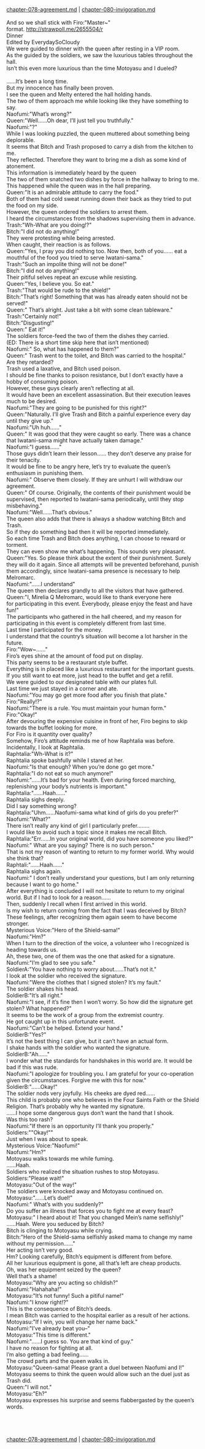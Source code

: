 [chapter-078-agreement.md](./chapter-078-agreement.md) | [chapter-080-invigoration.md](./chapter-080-invigoration.md) <br/>
<br/>
And so we shall stick with Firo:"Master~" format. http://strawpoll.me/2655504/r<br/>
Dinner<br/>
Edited by EverydaySoCloudy<br/>
We were guided to dinner with the queen after resting in a VIP room.<br/>
As the guided by the soldiers, we saw the luxurious tables throughout the hall.<br/>
Isn’t this even more luxurious than the time Motoyasu and I dueled?<br/>
<br/>
……It’s been a long time.<br/>
But my innocence has finally been proven.<br/>
I see the queen and Melty entered the hall holding hands.<br/>
The two of them approach me while looking like they have something to say.<br/>
Naofumi:"What’s wrong?"<br/>
Queen:"Well……Oh dear, I’ll just tell you truthfully."<br/>
Naofumi:"?"<br/>
While I was looking puzzled, the queen muttered about something being deplorable.<br/>
It seems that Bitch and Trash proposed to carry a dish from the kitchen to me.<br/>
They reflected. Therefore they want to bring me a dish as some kind of atonement.<br/>
This information is immediately heard by the queen<br/>
The two of them snatched two dishes by force in the hallway to bring to me.<br/>
This happened while the queen was in the hall preparing.<br/>
Queen:"It is an admirable attitude to carry the food."<br/>
Both of them had cold sweat running down their back as they tried to put the food on my side.<br/>
However, the queen ordered the soldiers to arrest them.<br/>
I heard the circumstances from the shadows supervising them in advance.<br/>
Trash:"Wh-What are you doing!?"<br/>
Bitch:"I did not do anything!"<br/>
They were protesting while being arrested.<br/>
When caught, their reaction is as follows.<br/>
Queen:"Yes, I pray you did nothing too. Now then, both of you…… eat a mouthful of the food you tried to serve Iwatani-sama."<br/>
Trash:"Such an impolite thing will not be done!"<br/>
Bitch:"I did not do anything!"<br/>
Their pitiful selves repeat an excuse while resisting.<br/>
Queen:"Yes, I believe you. So eat."<br/>
Trash:"That would be rude to the shield!"<br/>
Bitch:"That’s right! Something that was has already eaten should not be served!"<br/>
Queen:" That’s alright. Just take a bit with some clean tableware."<br/>
Trash:"Certainly not!"<br/>
Bitch:"Disgusting!"<br/>
Queen:" Eat it!"<br/>
The soldiers force-feed the two of them the dishes they carried.<br/>
(ED: There is a short time skip here that isn’t mentioned)<br/>
Naofumi:" So, what has happened to them?"<br/>
Queen:" Trash went to the toilet, and Bitch was carried to the hospital."<br/>
Are they retarded?<br/>
Trash used a laxative, and Bitch used poison.<br/>
I should be fine thanks to poison resistance, but I don’t exactly have a hobby of consuming poison.<br/>
However, these guys clearly aren’t reflecting at all.<br/>
It would have been an excellent assassination. But their execution leaves much to be desired.<br/>
Naofumi:"They are going to be punished for this right?"<br/>
Queen:"Naturally. I’ll give Trash and Bitch a painful experience every day until they give up."<br/>
Naofumi:"Uh huh……"<br/>
Queen:" It was good that they were caught so early. There was a chance that Iwatani-sama might have actually taken damage."<br/>
Naofumi:"I guess……"<br/>
Those guys didn’t learn their lesson…… they don’t deserve any praise for their tenacity.<br/>
It would be fine to be angry here, let’s try to evaluate the queen’s enthusiasm in punishing them.<br/>
Naofumi:" Observe them closely. If they are unhurt I will withdraw our agreement.<br/>
Queen:" Of course. Originally, the contents of their punishment would be supervised, then reported to Iwatani-sama periodically, until they stop misbehaving."<br/>
Naofumi:"Well……That’s obvious."<br/>
The queen also adds that there is always a shadow watching Bitch and Trash.<br/>
So if they do something bad then it will be reported immediately.<br/>
So each time Trash and Bitch does anything, I can choose to reward or torment.<br/>
They can even show me what’s happening. This sounds very pleasant.<br/>
Queen:"Yes. So please think about the extent of their punishment. Surely they will do it again. Since all attempts will be prevented beforehand, punish them accordingly, since Iwatani-sama presence is necessary to help Melromarc.<br/>
Naofumi:"……I understand"<br/>
The queen then declares grandly to all the visitors that have gathered.<br/>
Queen:"I, Mirelia Q Melromarc, would like to thank everyone here for participating in this event. Everybody, please enjoy the feast and have fun!"<br/>
The participants who gathered in the hall cheered, and my reason for participating in this event is completely different from last time.<br/>
Last time I participated for the money.<br/>
I understand that the country’s situation will become a lot harsher in the future.<br/>
Firo:"Wow~……"<br/>
Firo’s eyes shine at the amount of food put on display.<br/>
This party seems to be a restaurant style buffet.<br/>
Everything is in placed like a luxurious restaurant for the important guests.<br/>
If you still want to eat more, just head to the buffet and get a refill.<br/>
We were guided to our designated table with our plates full.<br/>
Last time we just stayed in a corner and ate.<br/>
Naofumi:"You may go get more food after you finish that plate."<br/>
Firo:"Really!?"<br/>
Naofumi:"There is a rule. You must maintain your human form."<br/>
Firo:"Okay!"<br/>
After devouring the expensive cuisine in front of her, Firo begins to skip towards the buffet looking for more.<br/>
For Firo is it quantity over quality?<br/>
Somehow, Firo’s attitude reminds me of how Raphtalia was before.<br/>
Incidentally, I look at Raphtalia.<br/>
Raphtalia:"Wh-What is it?"<br/>
Raphtalia spoke bashfully while I stared at her.<br/>
Naofumi:"Is that enough? When you’re done go get more."<br/>
Raphtalia:"I do not eat so much anymore!"<br/>
Naofumi:"……It’s bad for your health. Even during forced marching, replenishing your body’s nutrients is important."<br/>
Raphtalia:"……Haah……"<br/>
Raphtalia sighs deeply.<br/>
Did I say something wrong?<br/>
Raphtalia:"Uhm……Naofumi-sama what kind of girls do you prefer?"<br/>
Naofumi:"What?"<br/>
There isn’t really any kind of girl I particularly prefer……..<br/>
I would like to avoid such a topic since it makes me recall Bitch.<br/>
Raphtalia:"Err……In your original world, did you have someone you liked?"<br/>
Naofumi:" What are you saying? There is no such person."<br/>
That is not my reason of wanting to return to my former world. Why would she think that?<br/>
Raphtali:"……Haah……"<br/>
Raphtalia sighs again.<br/>
Naofumi:" I don’t really understand your questions, but I am only returning because I want to go home."<br/>
After everything is concluded I will not hesitate to return to my original world. But if I had to look for a reason……<br/>
Then, suddenly I recall when I first arrived in this world.<br/>
Is my wish to return coming from the fact that I was deceived by Bitch?<br/>
These feelings, after recognizing them again seem to have become stronger.<br/>
Mysterious Voice:"Hero of the Shield-sama!"<br/>
Naofumi:"Hm?"<br/>
When I turn to the direction of the voice, a volunteer who I recognized is heading towards us.<br/>
Ah, these two, one of them was the one that asked for a signature.<br/>
Naofumi:"I’m glad to see you safe."<br/>
SoldierA:"You have nothing to worry about……That’s not it."<br/>
I look at the soldier who received the signature.<br/>
Naofumi:"Were the clothes that I signed stolen? It’s my fault."<br/>
The soldier shakes his head.<br/>
SoldierB:"It’s all right."<br/>
Naofumi:"I see, if it’s fine then I won’t worry. So how did the signature get stolen? What happened?"<br/>
It seems to be the work of a group from the extremist country.<br/>
He got caught up in this unfortunate event.<br/>
Naofumi:"Can’t be helped. Extend your hand."<br/>
SoldierB:"Yes?"<br/>
It’s not the best thing I can give, but it can’t have an actual form.<br/>
I shake hands with the soldier who wanted the signature.<br/>
SoldierB:"Ah……"<br/>
I wonder what the standards for handshakes in this world are. It would be bad if this was rude.<br/>
Naofumi:"I apologize for troubling you. I am grateful for your co-operation given the circumstances. Forgive me with this for now."<br/>
SoldierB:"……Okay!"<br/>
The soldier nods very joyfully. His cheeks are dyed red……<br/>
This child is probably one who believes in the Four Saints Faith or the Shield Religion. That’s probably why he wanted my signature.<br/>
……I hope some dangerous guys don’t want the hand that I shook.<br/>
Was this too rash?<br/>
Naofumi:"If there is an opportunity I’ll thank you properly."<br/>
Soldiers:""Okay!""<br/>
Just when I was about to speak.<br/>
Mysterious Voice:"Naofumi!"<br/>
Naofumi:"Hm?"<br/>
Motoyasu walks towards me while fuming.<br/>
……Haah.<br/>
Soldiers who realized the situation rushes to stop Motoyasu.<br/>
Soldiers:"Please wait!"<br/>
Motoyasu:"Out of the way!"<br/>
The soldiers were knocked away and Motoyasu continued on.<br/>
Motoyasu:"……Let’s duel!"<br/>
Naofumi:" What’s with you suddenly?"<br/>
Do you suffer an illness that forces you to fight me at every feast?<br/>
Motoyasu:" I heard about it! That you changed Mein’s name selfishly!"<br/>
……Haah. Were you seduced by Bitch?<br/>
Bitch is clinging to Motoyasu while crying.<br/>
Bitch:"Hero of the Shield-sama selfishly asked mama to change my name without my permission……"<br/>
Her acting isn’t very good.<br/>
Hm? Looking carefully, Bitch’s equipment is different from before.<br/>
All her luxurious equipment is gone, all that’s left are cheap products.<br/>
Oh, was her equipment seized by the queen?<br/>
Well that’s a shame!<br/>
Motoyasu:"Why are you acting so childish?"<br/>
Naofumi:"Hahahaha!"<br/>
Motoyasu:"It’s not funny! Such a pitiful name!"<br/>
Naofumi:"I know right!?"<br/>
This is the consequence of Bitch’s deeds.<br/>
I mean Bitch was carried to the hospital earlier as a result of her actions.<br/>
Motoyasu:"If I win, you will change her name back."<br/>
Naofumi:"I’ve already beat you–"<br/>
Motoyasu:"This time is different."<br/>
Naofumi:"……I guess so. You are that kind of guy."<br/>
I have no reason for fighting at all.<br/>
I’m also getting a bad feeling……<br/>
The crowd parts and the queen walks in.<br/>
Motoyasu:"Queen-sama! Please grant a duel between Naofumi and I!"<br/>
Motoyasu seems to think the queen would allow such an the duel just as Trash did.<br/>
Queen:"I will not."<br/>
Motoyasu:"Eh?"<br/>
Motoyasu expresses his surprise and seems flabbergasted by the queen’s words.<br/>
<br/>
<br/>
<br/> <br/>
[chapter-078-agreement.md](./chapter-078-agreement.md) | [chapter-080-invigoration.md](./chapter-080-invigoration.md) <br/>
